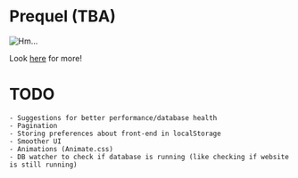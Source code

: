 # Prequel (TBA)
![Hm...](https://emojipedia-us.s3.dualstack.us-west-1.amazonaws.com/thumbs/120/apple/198/alembic_2697.png)

Look [here](https://protoqol.github.io/Prequel/) for more!

# TODO
    - Suggestions for better performance/database health
    - Pagination
    - Storing preferences about front-end in localStorage
    - Smoother UI
    - Animations (Animate.css)
    - DB watcher to check if database is running (like checking if website is still running)

